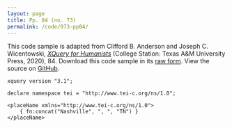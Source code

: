 ```yaml
---
layout: page
title: Pp. 84 (no. 73)
permalink: /code/073-pp84/
---
```


This code sample is adapted from Clifford B. Anderson and Joseph C. Wicentowski, 
[_XQuery for Humanists_](/) (College Station: Texas A&M University Press, 2020), 84. 
Download this code sample in its [raw form](/code/073-pp84/073-pp84.xq).
View the source on [GitHub](https://github.com/coding4humanists/xquery4humanists/blob/master/code/073-pp84/073-pp84.xq).

```xquery
xquery version "3.1";

declare namespace tei = "http://www.tei-c.org/ns/1.0";

<placeName xmlns="http://www.tei-c.org/ns/1.0">
    { fn:concat("Nashville", ", ", "TN") }
</placeName>
```  
